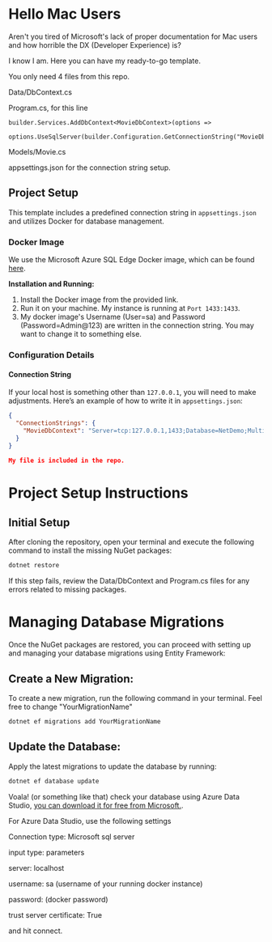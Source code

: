 # Hello Mac Users

Aren't you tired of Microsoft's lack of proper documentation for Mac users and how horrible the DX (Developer Experience) is?

I know I am. Here you can have my ready-to-go template.

You only need 4 files from this repo.

Data/DbContext.cs

Program.cs, for this line
```
builder.Services.AddDbContext<MovieDbContext>(options =>
    options.UseSqlServer(builder.Configuration.GetConnectionString("MovieDbContext")));
```
Models/Movie.cs 

appsettings.json for the connection string setup.

## Project Setup

This template includes a predefined connection string in `appsettings.json` and utilizes Docker for database management.

### Docker Image

We use the Microsoft Azure SQL Edge Docker image, which can be found [here](https://hub.docker.com/_/microsoft-azure-sql-edge).

**Installation and Running:**

1. Install the Docker image from the provided link.
2. Run it on your machine. My instance is running at `Port 1433:1433`.
3. My docker image's Username (User=sa) and Password (Password=Admin@123) are written in the connection string. You may want to change it to something else. 

### Configuration Details

#### Connection String

If your local host is something other than `127.0.0.1`, you will need to make adjustments. Here’s an example of how to write it in `appsettings.json`:

```json
{
  "ConnectionStrings": {
    "MovieDbContext": "Server=tcp:127.0.0.1,1433;Database=NetDemo;MultipleActiveResultSets=true;User=sa;Password=Admin@123; TrustServerCertificate=true;"
  }
}

My file is included in the repo.
```

# Project Setup Instructions

## Initial Setup

After cloning the repository, open your terminal and execute the following command to install the missing NuGet packages:

```bash
dotnet restore
```

If this step fails, review the Data/DbContext and Program.cs files for any errors related to missing packages.

# Managing Database Migrations

Once the NuGet packages are restored, you can proceed with setting up and managing your database migrations using Entity Framework:

## Create a New Migration:

To create a new migration, run the following command in your terminal. Feel free to change "YourMigrationName"

```bash
dotnet ef migrations add YourMigrationName
```
## Update the Database:

Apply the latest migrations to update the database by running:
```bash
dotnet ef database update
```

Voala! (or something like that) check your database using Azure Data Studio,  [you can download it for free from Microsoft.](https://learn.microsoft.com/en-us/azure-data-studio/download-azure-data-studio?view=sql-server-ver16&tabs=win-install%2Cwin-user-install%2Credhat-install%2Cwindows-uninstall%2Credhat-uninstall).

For Azure Data Studio, use the following settings

Connection type: Microsoft sql server

input type: parameters 

server: localhost

username: sa (username of your running docker instance)

password: (docker password) 

trust server certificate: True

and hit connect. 

